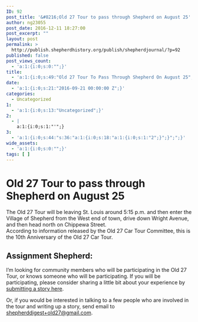 ```yaml
---
ID: 92
post_title: '&#8216;Old 27 Tour to pass through Shepherd on August 25'
author: ng23055
post_date: 2016-12-11 18:27:00
post_excerpt: ""
layout: post
permalink: >
  http://publish.shepherdhistory.org/publish/shepherdjournal/?p=92
published: false
post_views_count:
  - 'a:1:{i:0;s:0:"";}'
title:
  - 'a:1:{i:0;s:49:"Old 27 Tour To Pass Through Shepherd On August 25";}'
date:
  - 'a:1:{i:0;s:21:"2016-09-21 00:00:00 Z";}'
categories:
  - Uncategorized
1:
  - 'a:1:{i:0;s:13:"Uncategorized";}'
2:
  - |
    a:1:{i:0;s:1:"'";}
3:
  - 'a:1:{i:0;s:44:"s:36:"a:1:{i:0;s:18:"a:1:{i:0;s:1:"2";}";}";";}'
wide_assets:
  - 'a:1:{i:0;s:0:"";}'
tags: [ ]
---
```

<h1 class="c0">Old 27 Tour to pass through Shepherd on August 25</h1>

The Old 27 Tour will be leaving St. Louis around 5:15 p.m. and then enter the Village of Shepherd from the West end of town, drive down Wright Avenue, and then head north on Chippewa Street.<br />According to information released by the Old 27 Car Tour Committee, this is the 10th Anniversary of the Old 27 Car Tour.</p>

<h2 class="c0">Assignment Shepherd:</h2>

I’m looking for community members who will be participating in the Old 27 Tour, or knows someone who will be participating. If you will be participating, please consider sharing a little bit about your experience by <a class="c4" href="https://www.google.com/url?q=http://midmichiganjournal.tumblr.com/submit&amp;sa=D&amp;ust=1470959527016000&amp;usg=AFQjCNE___PJq4pBtCrd0M52wZBBfWHo2w">submitting a story here</a>.

Or, if you would be interested in talking to a few people who are involved in the tour and writing up a story, send email to <a class="c4" href="mailto:shepherddigest+old27@gmail.com">shepherddigest+old27@gmail.com</a>.